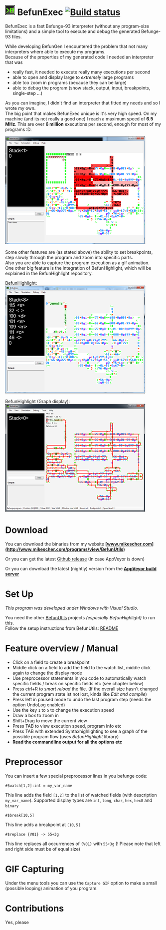 ![](https://raw.githubusercontent.com/Mikescher/BefunUtils/master/README-FILES/icon_BefunExec.png) BefunExec [![Build status](https://ci.appveyor.com/api/projects/status/u10tua2nyn5pyr6x?svg=true)](https://ci.appveyor.com/project/Mikescher/befunexec)
=================

BefunExec is a fast Befunge-93 interpreter (without any program-size limitations) and a simple tool to execute and debug the generated Befunge-93 files.

While developing BefunGen I encountered the problem that not many interpreters where able to execute my programs.  
Because of the properties of my generated code I needed an interpreter that was

- really fast, it needed to execute really many executions per second
- able to open and display large to *extremely* large programs
- able too zoom in programs (because they can be large)
- able to debug the program (show stack, output, input, breakpoints, single-step ...)

As you can imagine, I didn't find an interpreter that fitted my needs and so I wrote my own.  
The big point that makes BefunExec unique is it's very high speed. On my machine (and its not really a good one) I reach a maximum speed of **6.5 MHz**. This are over **6 million** executions per second, enough for most of my programs :D.  

![](https://raw.githubusercontent.com/Mikescher/BefunUtils/master/README-FILES/BefunExec_Main.png)

Some other features are (as stated above) the ability to set breakpoints, step slowly through the program and zoom into specific parts.  
Also you are able to capture the program execution as a gif animation.  
One other big feature is the integration of BefunHighlight, which will be explained in the BefunHighlight repository.

BefunHighlight:  
![](https://raw.githubusercontent.com/Mikescher/BefunUtils/master/README-FILES/BefunExec_ESH_example.png)

BefunHighlight (Graph display):  
![](https://raw.githubusercontent.com/Mikescher/BefunUtils/master/README-FILES/BefunExec_ESG_example.png)

Download
========

You can download the binaries from my website **[www.mikescher.com](http://www.mikescher.com/programs/view/BefunUtils)**

Or you can get the latest [Github release](https://github.com/Mikescher/BefunExec/releases/latest) (In case AppVeyor is down)

Or you can download the latest (nightly) version from the **[AppVeyor build server](https://ci.appveyor.com/project/Mikescher/BefunExec/build/artifacts)**

Set Up
======

*This program was developed under Windows with Visual Studio.*

You need the other [BefunUtils](https://github.com/Mikescher/BefunUtils) projects *(especially BefunHighlight)* to run this.  
Follow the setup instructions from BefunUtils: [README](https://github.com/Mikescher/BefunUtils/blob/master/README.md)


Feature overview / Manual
=========================

 - Click on a field to create a breakpoint
 - Middle click on a field to add the field to the watch list, middle click again to change the display mode
 - Use preprocessor statements in you code to automatically watch specific fields / break on specific fields etc (see chapter below)
 - Press ctrl+R to *smart reload* the file. (If the overall size hasn't changed the current program state ist not lost, kinda like *Edit and compile*)
 - Press left in paused mode to undo the last program step (needs the option UndoLog enabled)
 - Use the key `1` to `5` to change the execution speed
 - Draw a box to zoom in
 - Shift+Drag to move the current view
 - Press TAB to view execution speed, program info etc
 - Press TAB with extended Syntaxhighlighting to see a graph of the possible program flow (uses *BefunHighlight* library)
 - **Read the commandline output for all the options etc**


Preprocessor
============

You can insert a few special preprocessor lines in you befunge code:

~~~
#$watch[1,2]:int = my_var_name
~~~
This line adds the field `[1,2]` to the list of watched fields (with description `my_var_name`).
Supported display types are `int`, `long`, `char`, `hex`, `hex8` and `binary`

~~~
#$break[10,5]
~~~
This line adds a breakpoint at `[10,5]`

~~~
#$replace {V01} -> 55+3g
~~~
This line replaces all occurrences of `{V01}` with `55+3g` (! Please note that left and right side must be of equal size) 


GIF Capturing
=============

Under the menu tools you can use the `Capture GIF` option to make a small (possible looping) animation of you program.


Contributions
=============

Yes, please
